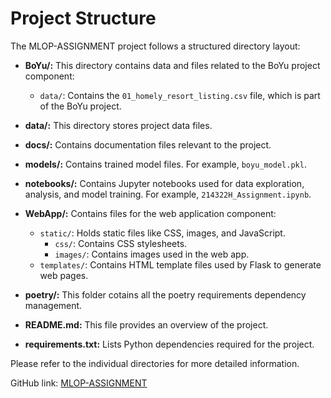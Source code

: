 # Project Structure

The MLOP-ASSIGNMENT project follows a structured directory layout:

- **BoYu/:** This directory contains data and files related to the BoYu project component:
  - `data/`: Contains the `01_homely_resort_listing.csv` file, which is part of the BoYu project.
  
- **data/:** This directory stores project data files.

- **docs/:** Contains documentation files relevant to the project.

- **models/:** Contains trained model files. For example, `boyu_model.pkl`.

- **notebooks/:** Contains Jupyter notebooks used for data exploration, analysis, and model training. For example, `214322H_Assignment.ipynb`.

- **WebApp/:** Contains files for the web application component:
  - `static/`: Holds static files like CSS, images, and JavaScript.
    - `css/`: Contains CSS stylesheets.
    - `images/`: Contains images used in the web app.
  - `templates/`: Contains HTML template files used by Flask to generate web pages.

- **poetry/:** This folder cotains all the poetry requirements dependency management.

- **README.md:** This file provides an overview of the project.

- **requirements.txt:** Lists Python dependencies required for the project.

Please refer to the individual directories for more detailed information.

GitHub link: [MLOP-ASSIGNMENT](https://github.com/cheeboyu/mlop-assignment)